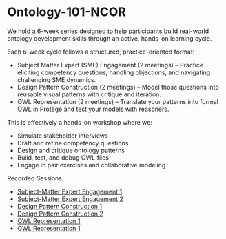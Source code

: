 # Ontology-101-NCOR

We hold a 6-week series designed to help participants build real-world ontology development skills through an active, hands-on learning cycle.

Each 6-week cycle follows a structured, practice-oriented format:
- Subject Matter Expert (SME) Engagement (2 meetings) – Practice eliciting competency questions, handling objections, and navigating challenging SME dynamics.
- Design Pattern Construction (2 meetings) – Model those questions into reusable visual patterns with critique and iteration.
- OWL Representation (2 meetings) – Translate your patterns into formal OWL in Protégé and test your models with reasoners.

This is effectively a hands-on workshop where we:
- Simulate stakeholder interviews
- Draft and refine competency questions
- Design and critique ontology patterns
- Build, test, and debug OWL files
- Engage in pair exercises and collaborative modeling

Recorded Sessions
- [Subject-Matter Expert Engagement 1](https://youtu.be/SLPZ26gklQQ)
- [Subject-Matter Expert Engagement 2](https://youtu.be/iAo7oTpNsSk)
- [Design Pattern Construction 1](https://youtu.be/t8n-wULXJPI)
- [Design Pattern Construction 2]()
- [OWL Representation 1]()
- [OWL Representation 1]()
